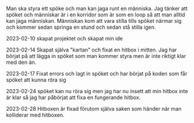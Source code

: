 Man ska styra ett spöke och man kan jaga runt en människa.
Jag tänker att spöket och människar är i en korridor som är som en loop 
så att man alltid kan jaga människan. Människan kom att vara stilla
tills spöket närmar sig och kommer sedan springa en stund och sedan stå stilla igen.

2023-02-10 skapat projektet och skapat min ide

2023-02-14 Skapat själva "kartan"  och fixat en hitbox 
i mitten. Jag har börjat på att lägga in spöket som man 
kommer styra men är inte riktigt klar med den än. 

2023-02-17 Fixat errors och lagt in spöket och har börjat på koden som
får spöket att kunna röra sig

2023-02-24 spöket kan nu röra sig men jag har nu insett att min hitbox inte är klar
så jag har påbörjat att fixa en fungerande hitbox. 

2023-02-28 Hitboxen är fixad förutom själva saken som händer när
man kolliderar med hitboxen. 